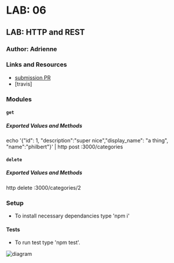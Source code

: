 # LAB: 06

## LAB: HTTP and REST

### Author: Adrienne

### Links and Resources
* [submission PR](https://github.com/401-advanced-javascript-aeaston/lab-06-http-and-rest/pull/1)
* [travis]

### Modules
#### `get`
##### Exported Values and Methods

echo '{"id": 1, "description":"super nice","display_name": "a thing", "name":"philbert"}' | http post :3000/categories

#### `delete`
##### Exported Values and Methods

http delete :3000/categories/2

### Setup
* To install necessary dependancies type 'npm i'
  
#### Tests
* To run test type 'npm test'.

![diagram](./assets/lab-06-diagram)

